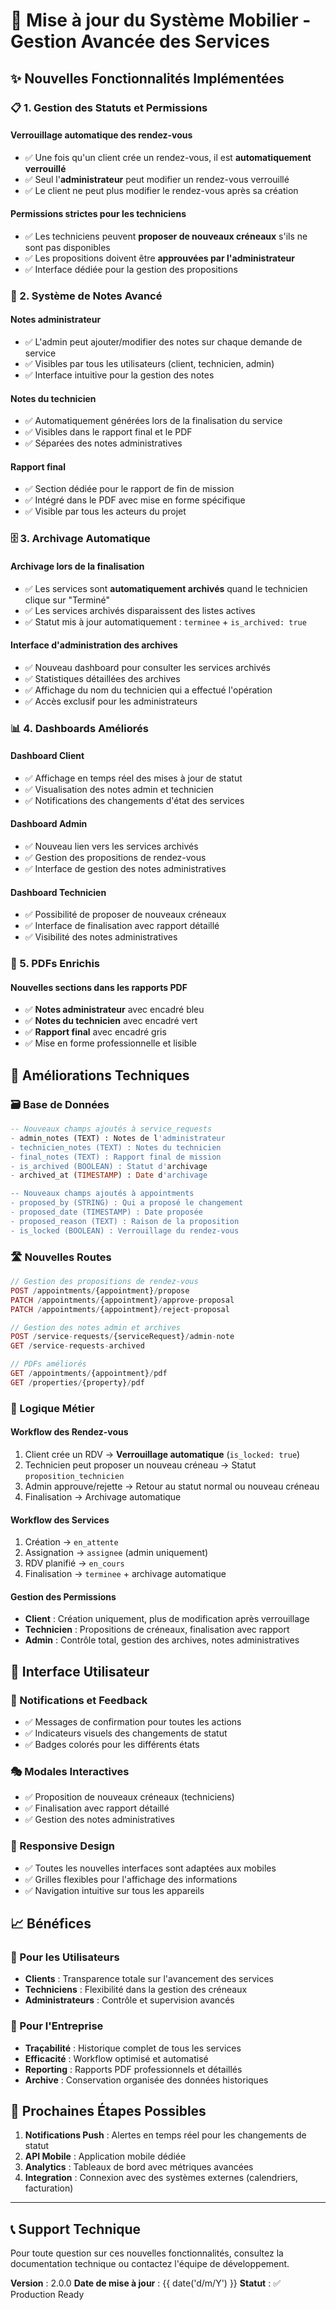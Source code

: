 # 🚀 Mise à jour du Système Mobilier - Gestion Avancée des Services

## ✨ Nouvelles Fonctionnalités Implémentées

### 📋 1. Gestion des Statuts et Permissions

#### **Verrouillage automatique des rendez-vous**

-   ✅ Une fois qu'un client crée un rendez-vous, il est **automatiquement verrouillé**
-   ✅ Seul l'**administrateur** peut modifier un rendez-vous verrouillé
-   ✅ Le client ne peut plus modifier le rendez-vous après sa création

#### **Permissions strictes pour les techniciens**

-   ✅ Les techniciens peuvent **proposer de nouveaux créneaux** s'ils ne sont pas disponibles
-   ✅ Les propositions doivent être **approuvées par l'administrateur**
-   ✅ Interface dédiée pour la gestion des propositions

### 📝 2. Système de Notes Avancé

#### **Notes administrateur**

-   ✅ L'admin peut ajouter/modifier des notes sur chaque demande de service
-   ✅ Visibles par tous les utilisateurs (client, technicien, admin)
-   ✅ Interface intuitive pour la gestion des notes

#### **Notes du technicien**

-   ✅ Automatiquement générées lors de la finalisation du service
-   ✅ Visibles dans le rapport final et le PDF
-   ✅ Séparées des notes administratives

#### **Rapport final**

-   ✅ Section dédiée pour le rapport de fin de mission
-   ✅ Intégré dans le PDF avec mise en forme spécifique
-   ✅ Visible par tous les acteurs du projet

### 🗄️ 3. Archivage Automatique

#### **Archivage lors de la finalisation**

-   ✅ Les services sont **automatiquement archivés** quand le technicien clique sur "Terminé"
-   ✅ Les services archivés disparaissent des listes actives
-   ✅ Statut mis à jour automatiquement : `terminee` + `is_archived: true`

#### **Interface d'administration des archives**

-   ✅ Nouveau dashboard pour consulter les services archivés
-   ✅ Statistiques détaillées des archives
-   ✅ Affichage du nom du technicien qui a effectué l'opération
-   ✅ Accès exclusif pour les administrateurs

### 📊 4. Dashboards Améliorés

#### **Dashboard Client**

-   ✅ Affichage en temps réel des mises à jour de statut
-   ✅ Visualisation des notes admin et technicien
-   ✅ Notifications des changements d'état des services

#### **Dashboard Admin**

-   ✅ Nouveau lien vers les services archivés
-   ✅ Gestion des propositions de rendez-vous
-   ✅ Interface de gestion des notes administratives

#### **Dashboard Technicien**

-   ✅ Possibilité de proposer de nouveaux créneaux
-   ✅ Interface de finalisation avec rapport détaillé
-   ✅ Visibilité des notes administratives

### 📄 5. PDFs Enrichis

#### **Nouvelles sections dans les rapports PDF**

-   ✅ **Notes administrateur** avec encadré bleu
-   ✅ **Notes du technicien** avec encadré vert
-   ✅ **Rapport final** avec encadré gris
-   ✅ Mise en forme professionnelle et lisible

## 🔧 Améliorations Techniques

### 🗃️ Base de Données

```sql
-- Nouveaux champs ajoutés à service_requests
- admin_notes (TEXT) : Notes de l'administrateur
- technicien_notes (TEXT) : Notes du technicien
- final_notes (TEXT) : Rapport final de mission
- is_archived (BOOLEAN) : Statut d'archivage
- archived_at (TIMESTAMP) : Date d'archivage

-- Nouveaux champs ajoutés à appointments
- proposed_by (STRING) : Qui a proposé le changement
- proposed_date (TIMESTAMP) : Date proposée
- proposed_reason (TEXT) : Raison de la proposition
- is_locked (BOOLEAN) : Verrouillage du rendez-vous
```

### 🛣️ Nouvelles Routes

```php
// Gestion des propositions de rendez-vous
POST /appointments/{appointment}/propose
PATCH /appointments/{appointment}/approve-proposal
PATCH /appointments/{appointment}/reject-proposal

// Gestion des notes admin et archives
POST /service-requests/{serviceRequest}/admin-note
GET /service-requests-archived

// PDFs améliorés
GET /appointments/{appointment}/pdf
GET /properties/{property}/pdf
```

### 🎯 Logique Métier

#### **Workflow des Rendez-vous**

1. Client crée un RDV → **Verrouillage automatique** (`is_locked: true`)
2. Technicien peut proposer un nouveau créneau → Statut `proposition_technicien`
3. Admin approuve/rejette → Retour au statut normal ou nouveau créneau
4. Finalisation → Archivage automatique

#### **Workflow des Services**

1. Création → `en_attente`
2. Assignation → `assignee` (admin uniquement)
3. RDV planifié → `en_cours`
4. Finalisation → `terminee` + archivage automatique

#### **Gestion des Permissions**

-   **Client** : Création uniquement, plus de modification après verrouillage
-   **Technicien** : Propositions de créneaux, finalisation avec rapport
-   **Admin** : Contrôle total, gestion des archives, notes administratives

## 🎨 Interface Utilisateur

### 🔔 Notifications et Feedback

-   ✅ Messages de confirmation pour toutes les actions
-   ✅ Indicateurs visuels des changements de statut
-   ✅ Badges colorés pour les différents états

### 🎭 Modales Interactives

-   ✅ Proposition de nouveaux créneaux (techniciens)
-   ✅ Finalisation avec rapport détaillé
-   ✅ Gestion des notes administratives

### 📱 Responsive Design

-   ✅ Toutes les nouvelles interfaces sont adaptées aux mobiles
-   ✅ Grilles flexibles pour l'affichage des informations
-   ✅ Navigation intuitive sur tous les appareils

## 📈 Bénéfices

### 👥 Pour les Utilisateurs

-   **Clients** : Transparence totale sur l'avancement des services
-   **Techniciens** : Flexibilité dans la gestion des créneaux
-   **Administrateurs** : Contrôle et supervision avancés

### 🏢 Pour l'Entreprise

-   **Traçabilité** : Historique complet de tous les services
-   **Efficacité** : Workflow optimisé et automatisé
-   **Reporting** : Rapports PDF professionnels et détaillés
-   **Archive** : Conservation organisée des données historiques

## 🚀 Prochaines Étapes Possibles

1. **Notifications Push** : Alertes en temps réel pour les changements de statut
2. **API Mobile** : Application mobile dédiée
3. **Analytics** : Tableaux de bord avec métriques avancées
4. **Integration** : Connexion avec des systèmes externes (calendriers, facturation)

---

## 📞 Support Technique

Pour toute question sur ces nouvelles fonctionnalités, consultez la documentation technique ou contactez l'équipe de développement.

**Version** : 2.0.0
**Date de mise à jour** : {{ date('d/m/Y') }}
**Statut** : ✅ Production Ready
